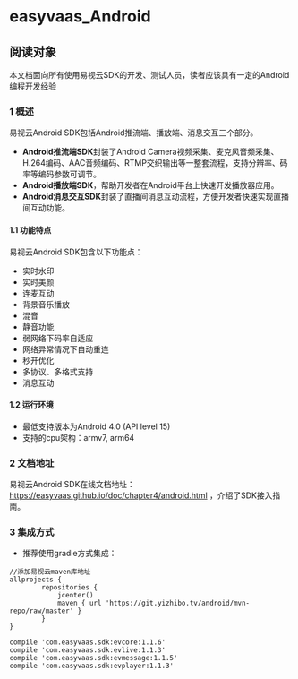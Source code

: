 # easyvaas_Android
## 阅读对象
本文档面向所有使用易视云SDK的开发、测试人员，读者应该具有一定的Android编程开发经验

### 1 概述
易视云Android SDK包括Android推流端、播放端、消息交互三个部分。

* **Android推流端SDK**封装了Android Camera视频采集、麦克风音频采集、H.264编码、AAC音频编码、RTMP交织输出等一整套流程，支持分辨率、码率等编码参数可调节。
* **Android播放端SDK**，帮助开发者在Android平台上快速开发播放器应用。
* **Android消息交互SDK**封装了直播间消息互动流程，方便开发者快速实现直播间互动功能。

#### 1.1 功能特点
易视云Android SDK包含以下功能点：

* 实时水印
* 实时美颜
* 连麦互动
* 背景音乐播放
* 混音
* 静音功能
* 弱网络下码率自适应
* 网络异常情况下自动重连
* 秒开优化
* 多协议、多格式支持
* 消息互动

#### 1.2 运行环境
* 最低支持版本为Android 4.0 (API level 15)
* 支持的cpu架构：armv7, arm64

### 2 文档地址
易视云Android SDK在线文档地址：https://easyvaas.github.io/doc/chapter4/android.html ，介绍了SDK接入指南。
### 3 集成方式
* 推荐使用gradle方式集成：

```
//添加易视云maven库地址
allprojects {
		repositories {
			jcenter()
			maven { url 'https://git.yizhibo.tv/android/mvn-repo/raw/master' }
		}
}
	
compile 'com.easyvaas.sdk:evcore:1.1.6'
compile 'com.easyvaas.sdk:evlive:1.1.3'
compile 'com.easyvaas.sdk:evmessage:1.1.5'
compile 'com.easyvaas.sdk:evplayer:1.1.3'
```



